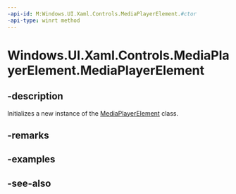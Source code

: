 ```yaml
---
-api-id: M:Windows.UI.Xaml.Controls.MediaPlayerElement.#ctor
-api-type: winrt method
---
```


<!-- Method syntax
public MediaPlayerElement()
-->

# Windows.UI.Xaml.Controls.MediaPlayerElement.MediaPlayerElement

## -description
Initializes a new instance of the [MediaPlayerElement](mediaplayerelement.md) class.


## -remarks

## -examples

## -see-also
